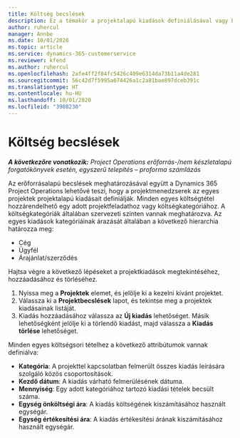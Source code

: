```yaml
---
title: Költség becslések
description: Ez a témakör a projektalapú kiadások definiálásával vagy becslésével kapcsolatban tartalmaz tájékoztatást.
author: ruhercul
manager: Annbe
ms.date: 10/01/2020
ms.topic: article
ms.service: dynamics-365-customerservice
ms.reviewer: kfend
ms.author: ruhercul
ms.openlocfilehash: 2afe4ff2f84fc5426c409e6314da73b11a4de281
ms.sourcegitcommit: 56c42d7f5995a674426a1c2a81bae897dceb391c
ms.translationtype: HT
ms.contentlocale: hu-HU
ms.lasthandoff: 10/01/2020
ms.locfileid: "3908230"
---
```

# <a name="expense-estimates"></a>Költség becslések
_**A következőre vonatkozik:** Project Operations erőforrás-/nem készletalapú forgatókönyvek esetén, egyszerű telepítés – proforma számlázás_

Az erőforrásalapú becslések meghatározásával együtt a Dynamics 365 Project Operations lehetővé teszi, hogy a projektmenedzserek az egyes projektek projektalapú kiadásait definiálják. Minden egyes költségtétel hozzárendelhető egy adott projektfeladathoz vagy költségkategóriához. A költségkategóriák általában szervezeti szinten vannak meghatározva. Az egyes kiadások kategóriáinak árazását általában a következő hierarchia határozza meg:

- Cég
- Ügyfél
- Árajánlat/szerződés

Hajtsa végre a következő lépéseket a projektkiadások megtekintéséhez, hozzáadásához és törléséhez.

1. Nyissa meg a **Projektek** elemet, és jelölje ki a kezelni kívánt projektet.
2. Válassza ki a **Projektbecslések** lapot, és tekintse meg a projektek kiadásainak listáját.
3. Kiadás hozzáadásához válassza az **Új kiadás** lehetőséget. Másik lehetőségként jelölje ki a törlendő kiadást, majd válassza a **Kiadás törlése** lehetőséget.

Minden egyes költségsori tételhez a következő attribútumok vannak definiálva:

- **Kategória**: A projekttel kapcsolatban felmerült összes kiadás leírására szolgáló közös csoportosítások.
- **Kezdő dátum**: A kiadás várható felmerülésének dátuma.
- **Mennyiség**: Egy adott kategóriához tartozó kiadási tételek becsült száma.
- **Egység önköltségi ára**: A kiadás költségének kiszámításához használt egységár.
- **Egység értékesítési ára**: A kiadás értékesítési árának kiszámításához használt egységár.

